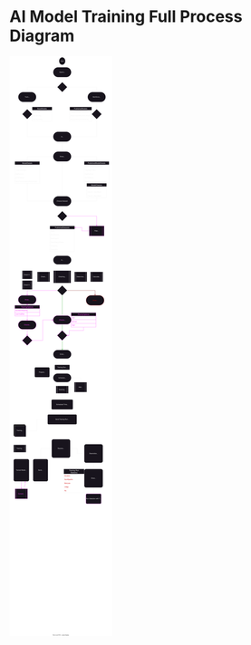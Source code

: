# AI Model Training Full Process Diagram

<img src="AI-Model-Training.drawio.svg" alt="AI Model Training Fill Process Diagram SVG" />
